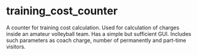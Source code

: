 # training_cost_counter
A counter for training cost calculation. Used for calculation of charges inside an amateur volleyball team.
Has a simple but sufficient GUI.
Includes such parameters as coach charge, number of permanently and part-time visitors.
